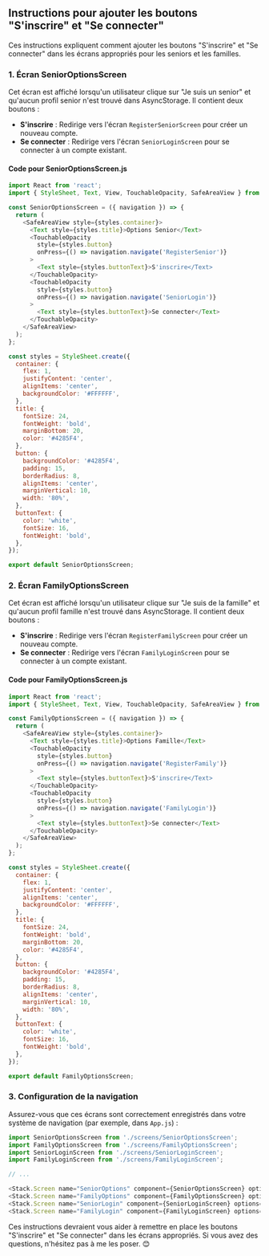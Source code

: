 ## Instructions pour ajouter les boutons "S'inscrire" et "Se connecter"

Ces instructions expliquent comment ajouter les boutons "S'inscrire" et "Se connecter" dans les écrans appropriés pour les seniors et les familles.

### 1. Écran SeniorOptionsScreen

Cet écran est affiché lorsqu'un utilisateur clique sur "Je suis un senior" et qu'aucun profil senior n'est trouvé dans AsyncStorage. Il contient deux boutons :

- **S'inscrire** : Redirige vers l'écran `RegisterSeniorScreen` pour créer un nouveau compte.
- **Se connecter** : Redirige vers l'écran `SeniorLoginScreen` pour se connecter à un compte existant.

#### Code pour SeniorOptionsScreen.js

```javascript
import React from 'react';
import { StyleSheet, Text, View, TouchableOpacity, SafeAreaView } from 'react-native';

const SeniorOptionsScreen = ({ navigation }) => {
  return (
    <SafeAreaView style={styles.container}>
      <Text style={styles.title}>Options Senior</Text>
      <TouchableOpacity 
        style={styles.button}
        onPress={() => navigation.navigate('RegisterSenior')}
      >
        <Text style={styles.buttonText}>S'inscrire</Text>
      </TouchableOpacity>
      <TouchableOpacity 
        style={styles.button}
        onPress={() => navigation.navigate('SeniorLogin')}
      >
        <Text style={styles.buttonText}>Se connecter</Text>
      </TouchableOpacity>
    </SafeAreaView>
  );
};

const styles = StyleSheet.create({
  container: {
    flex: 1,
    justifyContent: 'center',
    alignItems: 'center',
    backgroundColor: '#FFFFFF',
  },
  title: {
    fontSize: 24,
    fontWeight: 'bold',
    marginBottom: 20,
    color: '#4285F4',
  },
  button: {
    backgroundColor: '#4285F4',
    padding: 15,
    borderRadius: 8,
    alignItems: 'center',
    marginVertical: 10,
    width: '80%',
  },
  buttonText: {
    color: 'white',
    fontSize: 16,
    fontWeight: 'bold',
  },
});

export default SeniorOptionsScreen;
```

### 2. Écran FamilyOptionsScreen

Cet écran est affiché lorsqu'un utilisateur clique sur "Je suis de la famille" et qu'aucun profil famille n'est trouvé dans AsyncStorage. Il contient deux boutons :

- **S'inscrire** : Redirige vers l'écran `RegisterFamilyScreen` pour créer un nouveau compte.
- **Se connecter** : Redirige vers l'écran `FamilyLoginScreen` pour se connecter à un compte existant.

#### Code pour FamilyOptionsScreen.js

```javascript
import React from 'react';
import { StyleSheet, Text, View, TouchableOpacity, SafeAreaView } from 'react-native';

const FamilyOptionsScreen = ({ navigation }) => {
  return (
    <SafeAreaView style={styles.container}>
      <Text style={styles.title}>Options Famille</Text>
      <TouchableOpacity 
        style={styles.button}
        onPress={() => navigation.navigate('RegisterFamily')}
      >
        <Text style={styles.buttonText}>S'inscrire</Text>
      </TouchableOpacity>
      <TouchableOpacity 
        style={styles.button}
        onPress={() => navigation.navigate('FamilyLogin')}
      >
        <Text style={styles.buttonText}>Se connecter</Text>
      </TouchableOpacity>
    </SafeAreaView>
  );
};

const styles = StyleSheet.create({
  container: {
    flex: 1,
    justifyContent: 'center',
    alignItems: 'center',
    backgroundColor: '#FFFFFF',
  },
  title: {
    fontSize: 24,
    fontWeight: 'bold',
    marginBottom: 20,
    color: '#4285F4',
  },
  button: {
    backgroundColor: '#4285F4',
    padding: 15,
    borderRadius: 8,
    alignItems: 'center',
    marginVertical: 10,
    width: '80%',
  },
  buttonText: {
    color: 'white',
    fontSize: 16,
    fontWeight: 'bold',
  },
});

export default FamilyOptionsScreen;
```

### 3. Configuration de la navigation

Assurez-vous que ces écrans sont correctement enregistrés dans votre système de navigation (par exemple, dans `App.js`) :

```javascript
import SeniorOptionsScreen from './screens/SeniorOptionsScreen';
import FamilyOptionsScreen from './screens/FamilyOptionsScreen';
import SeniorLoginScreen from './screens/SeniorLoginScreen';
import FamilyLoginScreen from './screens/FamilyLoginScreen';

// ...

<Stack.Screen name="SeniorOptions" component={SeniorOptionsScreen} options={{ title: 'Options Senior' }} />
<Stack.Screen name="FamilyOptions" component={FamilyOptionsScreen} options={{ title: 'Options Famille' }} />
<Stack.Screen name="SeniorLogin" component={SeniorLoginScreen} options={{ title: 'Se connecter' }} />
<Stack.Screen name="FamilyLogin" component={FamilyLoginScreen} options={{ title: 'Se connecter' }} />
```

Ces instructions devraient vous aider à remettre en place les boutons "S'inscrire" et "Se connecter" dans les écrans appropriés. Si vous avez des questions, n'hésitez pas à me les poser. 😊
